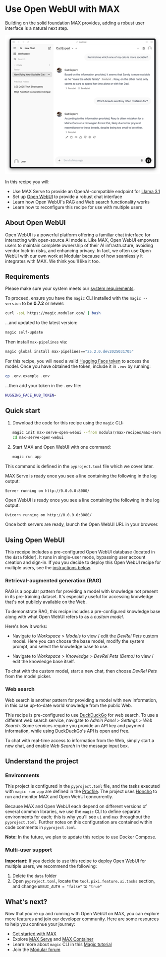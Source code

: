 # Use Open WebUI with MAX

Building on the solid foundation MAX provides, adding a robust user interface is a natural next step.

<img src="cat-expert.png" alt="Open WebUI with MAX Serve Demo" width="500" />

In this recipe you will:

- Use MAX Serve to provide an OpenAI-compatible endpoint for [Llama 3.1](https://ai.meta.com/blog/meta-llama-3-1/)
- Set up [Open WebUI](https://github.com/open-webui/open-webui) to provide a robust chat interface
- Learn how Open WebUI's RAG and Web search functionality works
- Learn how to reconfigure this recipe for use with multiple users

## About Open WebUI

Open WebUI is a powerful platform offering a familiar chat interface for interacting with open-source AI models. Like MAX, Open WebUI empowers users to maintain complete ownership of their AI infrastructure, avoiding vendor lock-in risks, and enhancing privacy. In fact, we often use Open WebUI with our own work at Modular because of how seamlessly it integrates with MAX. We think you'll like it too.

## Requirements

Please make sure your system meets our [system requirements](https://docs.modular.com/max/get-started).

To proceed, ensure you have the `magic` CLI installed with the `magic --version` to be **0.7.2** or newer:

```bash
curl -ssL https://magic.modular.com/ | bash
```

...and updated to the latest version:

```bash
magic self-update
```

Then install `max-pipelines` via:

```bash
magic global install max-pipelines=="25.2.0.dev2025031705"
```

For this recipe, you will need a valid [Hugging Face token](https://huggingface.co/settings/tokens) to access the model.
Once you have obtained the token, include it in `.env` by running:

```bash
cp .env.example .env
```

...then add your token in the `.env` file:

```bash
HUGGING_FACE_HUB_TOKEN=
```

## Quick start

1. Download the code for this recipe using the `magic` CLI:

    ```bash
    magic init max-serve-open-webui --from modular/max-recipes/max-serve-open-webui
    cd max-serve-open-webui
    ```

2. Start MAX and Open WebUI with one command:

    ```bash
    magic run app
    ```

This command is defined in the `pyproject.toml` file which we cover later.

MAX Serve is ready once you see a line containing the following in the log output:

```plaintext
Server running on http://0.0.0.0:8000/
```

Open WebUI is ready once you see a line containing the following in the log output:

```plaintext
Uvicorn running on http://0.0.0.0:8080/
```

Once both servers are ready, launch the Open WebUI URL in your browser.

## Using Open WebUI

This receipe includes a pre-configured Open WebUI database (located in the `data` folder). It runs in single-user mode, bypassing user account creation and sign-in. If you you decide to deploy this Open WebUI recipe for multiple users, see the [instructions below](#multi-user-support).

### Retrieval-augmented generation (RAG)

RAG is a popular pattern for providing a model with knowledge not present in its pre-training dataset. It's especially useful for accessing knowledge that's not publicly available on the Web.

To demonstrate RAG, this recipe includes a pre-configured knowledge base along with what Open WebUI refers to as a *custom model*.

Here's how it works:

- Navigate to *Workspace > Models* to view / edit the *DevRel Pets* custom model. Here you can choose the base model, modify the system prompt, and select the knowledge base to use.

- Navigate to *Workspace > Knowledge > DevRel Pets (Demo)* to view / edit the knowledge base itself.

To chat with the custom model, start a new chat, then choose *DevRel Pets* from the model picker.

### Web search

Web search is another pattern for providing a model with new information, in this case up-to-date world knowledge from the public Web.

This recipe is pre-configured to use [DuckDuckGo](https://duckduckgo.com/) for web search. To use a different web search service, navigate to *Admin Panel > Settings > Web Search*. Some services require you provide an API key and payment information, while using DuckDuckGo's API is open and free.

To chat with real-time access to information from the Web, simply start a new chat, and enable *Web Search* in the message input box.

## Understand the project

### Environments

This project is configured in the `pyproject.toml` file, and the tasks executed with `magic run app` are defined in the [Procfile](https://judoscale.com/blog/six-tips-for-mastering-your-procfile). The project uses [Honcho](https://honcho.readthedocs.io/en/latest/) to run and monitor MAX and Open WebUI concurrently.

Because MAX and Open WebUI each depend on different versions of several common libraries, we use the `magic` CLI to define separate environments for each; this is why you'll see `ui` and `max` throughout the `pyproject.toml`. Further notes on this configuration are contained within code comments in `pyproject.toml`.

**Note:** In the future, we plan to update this recipe to use Docker Compose.

### Multi-user support

**Important:** If you decide to use this recipe to deploy Open WebUI  for multiple users, we recommend the following:

1. Delete the `data` folder
2. Open `pyproject.toml`, locate the `tool.pixi.feature.ui.tasks` section, and change `WEBUI_AUTH = "false"` to `"true"`

## What's next?

Now that you're up and running with Open WebUI on MAX, you can explore more features and join our developer community. Here are some resources to help you continue your journey:

- [Get started with MAX](https://docs.modular.com/max/get-started)
- Explore [MAX Serve](https://docs.modular.com/max/serve) and [MAX Container](https://docs.modular.com/max/container/)
- Learn more about `magic` CLI in this [Magic tutorial](https://docs.modular.com/max/tutorials/magic)
- Join the [Modular forum](https://forum.modular.com/)
